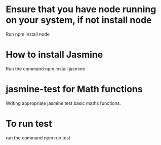 # Ensure that you have node running on your system, if not install node

Run npm install node

# How to install Jasmine

Run the command npm install jasmine

# jasmine-test for Math functions

Writing appropriate jasmine test basic maths functions.

# To run test

run the command npm run test
